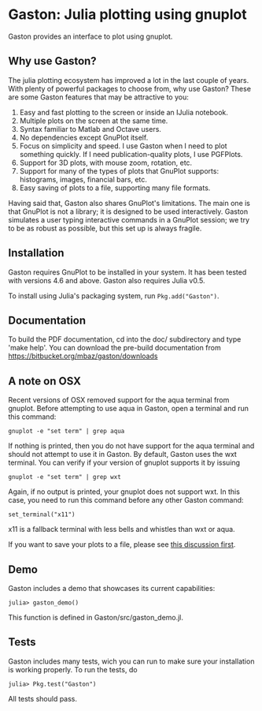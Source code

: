 Gaston: Julia plotting using gnuplot
==================================== 

Gaston provides an interface to plot using gnuplot.

Why use Gaston?
--------------

The julia plotting ecosystem has improved a lot in the last couple of years. With plenty of powerful packages to choose from, why use Gaston? These are some Gaston features that may be attractive to you:

1. Easy and fast plotting to the screen or inside an IJulia notebook.
1. Multiple plots on the screen at the same time.
1. Syntax familiar to Matlab and Octave users.
1. No dependencies except GnuPlot itself.
1. Focus on simplicity and speed. I use Gaston when I need to plot something quickly. If I need publication-quality plots, I use PGFPlots.
1. Support for 3D plots, with mouse zoom, rotation, etc.
1. Support for many of the types of plots that GnuPlot supports: histograms, images, financial bars, etc.
1. Easy saving of plots to a file, supporting many file formats.

Having said that, Gaston also shares GnuPlot's limitations. The main one is that GnuPlot is not a library; it is designed to be used interactively. Gaston simulates a user typing interactive commands in a GnuPlot session; we try to be as robust as possible, but this set up is always fragile.

Installation
------------

Gaston requires GnuPlot to be installed in your system. It has been tested
with versions 4.6 and above. Gaston also requires Julia v0.5.

To install using Julia's packaging system, run `Pkg.add("Gaston")`.

Documentation
-------------

To build the PDF documentation, cd into the doc/ subdirectory and type
'make help'. You can download the pre-build documentation from
https://bitbucket.org/mbaz/gaston/downloads

A note on OSX
-------------

Recent versions of OSX removed support for the aqua terminal from gnuplot.
Before attempting to use aqua in Gaston, open a terminal and run this
command:

    gnuplot -e "set term" | grep aqua

If nothing is printed, then you do not have support for the aqua terminal and
should not attempt to use it in Gaston. By default, Gaston uses the wxt
terminal. You can verify if your version of gnuplot supports it by issuing

    gnuplot -e "set term" | grep wxt

Again, if no output is printed, your gnuplot does not support wxt. In this
case, you need to run this command before any other Gaston command:

    set_terminal("x11")

x11 is a fallback terminal with less bells and whistles than wxt or aqua.

If you want to save your plots to a file, please see [this discussion first](https://github.com/mbaz/Gaston.jl/issues/4).

Demo
----

Gaston includes a demo that showcases its current capabilities:

    julia> gaston_demo()

This function is defined in Gaston/src/gaston\_demo.jl.

Tests
-----

Gaston includes many tests, wich you can run to make sure your installation is
working properly. To run the tests, do

    julia> Pkg.test("Gaston")

All tests should pass.
